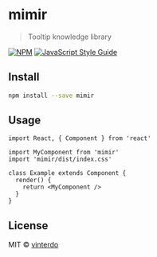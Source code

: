 # mimir

> Tooltip knowledge library

[![NPM](https://img.shields.io/npm/v/mimir.svg)](https://www.npmjs.com/package/mimir) [![JavaScript Style Guide](https://img.shields.io/badge/code_style-standard-brightgreen.svg)](https://standardjs.com)

## Install

```bash
npm install --save mimir
```

## Usage

```tsx
import React, { Component } from 'react'

import MyComponent from 'mimir'
import 'mimir/dist/index.css'

class Example extends Component {
  render() {
    return <MyComponent />
  }
}
```

## License

MIT © [vinterdo](https://github.com/vinterdo)
